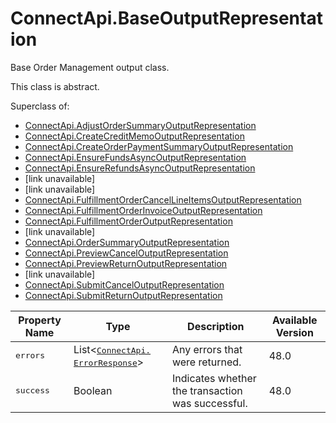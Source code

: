 # ConnectApi.BaseOutputRepresentation

Base Order Management output class.

This class is abstract.

Superclass of:
- [ConnectApi.AdjustOrderSummaryOutputRepresentation](atlas.en-us.230.0.order_management_developer_guide.meta/order_management_developer_guide/apex_connectapi_output_adjust_order_summary_output.htm "Output representation of the financial changes for an adjust items action. For a preview action, these values are the expected output. For a submit action, these values are the actual output.")
- [ConnectApi.CreateCreditMemoOutputRepresentation](atlas.en-us.230.0.order_management_developer_guide.meta/order_management_developer_guide/apex_connectapi_output_create_credit_memo_output.htm "ID of a created Credit Memo.")
- [ConnectApi.CreateOrderPaymentSummaryOutputRepresentation](atlas.en-us.230.0.order_management_developer_guide.meta/order_management_developer_guide/apex_connectapi_output_create_order_payment_summary_output.htm "ID of the created Order Payment Summary.")
- [ConnectApi.EnsureFundsAsyncOutputRepresentation](atlas.en-us.230.0.order_management_developer_guide.meta/order_management_developer_guide/apex_connectapi_output_ensure_funds_async_output.htm "ID of the background operation.")
- [ConnectApi.EnsureRefundsAsyncOutputRepresentation](atlas.en-us.230.0.order_management_developer_guide.meta/order_management_developer_guide/apex_connectapi_output_ensure_refunds_async_output.htm "ID of the background operation.")
- [link unavailable]
- [link unavailable]
- [ConnectApi.FulfillmentOrderCancelLineItemsOutputRepresentation](atlas.en-us.230.0.order_management_developer_guide.meta/order_management_developer_guide/apex_connectapi_output_fulfillment_order_cancel_line_items_output.htm "Wraps the base output.")
- [ConnectApi.FulfillmentOrderInvoiceOutputRepresentation](atlas.en-us.230.0.order_management_developer_guide.meta/order_management_developer_guide/apex_connectapi_output_fulfillment_order_invoice_output.htm "ID of the created invoice.")
- [ConnectApi.FulfillmentOrderOutputRepresentation](atlas.en-us.230.0.order_management_developer_guide.meta/order_management_developer_guide/apex_connectapi_output_fulfillment_order_output.htm "A list of IDs of the created FulfillmentOrders.")
- [link unavailable]
- [ConnectApi.OrderSummaryOutputRepresentation](atlas.en-us.230.0.order_management_developer_guide.meta/order_management_developer_guide/apex_connectapi_output_order_summary_output.htm "ID of the created Order Summary.")
- [ConnectApi.PreviewCancelOutputRepresentation](atlas.en-us.230.0.order_management_developer_guide.meta/order_management_developer_guide/apex_connectapi_output_preview_cancel_output.htm "Expected financial values for a proposed cancel action.")
- [ConnectApi.PreviewReturnOutputRepresentation](atlas.en-us.230.0.order_management_developer_guide.meta/order_management_developer_guide/apex_connectapi_output_preview_return_output.htm "Expected financial values for a proposed return action.")
- [link unavailable]
- [ConnectApi.SubmitCancelOutputRepresentation](atlas.en-us.230.0.order_management_developer_guide.meta/order_management_developer_guide/apex_connectapi_output_submit_cancel_output.htm "ID of the change order created for a cancel action, and a set of its financial values.")
- [ConnectApi.SubmitReturnOutputRepresentation](atlas.en-us.230.0.order_management_developer_guide.meta/order_management_developer_guide/apex_connectapi_output_submit_return_output.htm "ID of the change order created for a return action, and a set of its financial values.")

| Property Name | Type | Description | Available Version |
| --- | --- | --- | --- |
| <samp class="codeph apex_code">errors</samp> | List&lt;[<samp class="codeph apex_code">ConnectApi.​ErrorResponse</samp>](atlas.en-us.230.0.order_management_developer_guide.meta/order_management_developer_guide/apex_connectapi_output_error_response.htm "Base error response.")&gt; | Any errors that were returned. | 48.0 |
| <samp class="codeph apex_code">success</samp> | Boolean | Indicates whether the transaction was successful. | 48.0 |